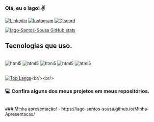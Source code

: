 ### Olá, eu o Iago! ✌️

[![Linkedin](https://img.shields.io/badge/LinkedIn-0077B5?style=for-the-badge&logo=linkedin&logoColor=white)](https://www.linkedin.com/in/iago-dos-santos-sousa-585026236/)
[![Instagram](https://img.shields.io/badge/Instagram-E4405F?style=for-the-badge&logo=instagram&logoColor=white)](https://www.instagram.com/iago_santos.sousa/)
[![Discord](https://img.shields.io/badge/Discord-7289DA?style=for-the-badge&logo=discord&logoColor=white)](https://discord.com/channels/@me)


[![Iago-Santos-Sousa GitHub stats](https://github-readme-stats.vercel.app/api?username=Iago-Santos-Sousa&show_icons=true&theme=tokyonight)](https://github.com/anuraghazra/github-readme-stats)

## Tecnologias que uso.

<div style="display: inline_block"><br/>
  <img align="center" alt="html5" src="https://img.shields.io/badge/HTML5-E34F26?style=for-the-badge&logo=html5&logoColor=white"/>
  <img align="center" alt="html5" src="https://img.shields.io/badge/CSS3-1572B6?style=for-the-badge&logo=css3&logoColor=white"/>
  <img align="center" alt="html5" src="https://img.shields.io/badge/Sass-CC6699?style=for-the-badge&logo=sass&logoColor=white"/>
  <img align="center" alt="html5" src="https://img.shields.io/badge/Bootstrap-563D7C?style=for-the-badge&logo=bootstrap&logoColor=white"/>
  <img align="center" alt="html5" src="https://img.shields.io/badge/JavaScript-F7DF1E?style=for-the-badge&logo=javascript&logoColor=black"/>
</div>
<br/>

[![Top Langs](https://github-readme-stats.vercel.app/api/top-langs/?username=Iago-Santos-Sousa&layout=compact)]([https://github.com/anuraghazra/github-readme-stats](https://github.com/anuraghazra/github-readme-stats))<br/><br/>
### 💻 Confira alguns dos meus projetos em meus repositórios.<br/>

<br/>
### Minha apresentação!
- https://iago-santos-sousa.github.io/Minha-Apresentacao/
